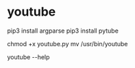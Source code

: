 # youtube
pip3 install argparse
pip3 install pytube

chmod +x youtube.py
mv /usr/bin/youtube 

youtube --help
